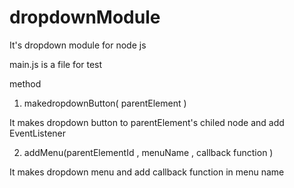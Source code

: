 # dropdownModule
It's dropdown module for node js

main.js is a file for test

method

1. makedropdownButton( parentElement )
  
  It makes dropdown button to parentElement's chiled node and add EventListener

2. addMenu(parentElementId , menuName , callback function )
  
  It makes dropdown menu and add callback function in menu name
